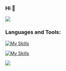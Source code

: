 ### Hi 🐶
<div align=left> 
  <img src="https://my-stats-weld-tau.vercel.app/api?username=HenriqueRicardoFigueira&theme=dracula&count_private=true&show_icons=true&include_all_commits=true">
</div>

<h3>Languages and Tools:</h3>

[![My Skills](https://skillicons.dev/icons?i=ruby,python,cs,c,cpp,nodejs,mysql)](https://skillicons.dev)

[![My Skills](https://skillicons.dev/icons?i=rails,aws,github,docker,postman,net,linux)](https://skillicons.dev)


<div style="display:flex;justify-content:left;">
  <img src="https://github-profile-trophy.vercel.app/?username=HenriqueRicardoFigueira&theme=onedark&row=2&column=4&margin-w=15&margin-h=15" />
</div>
